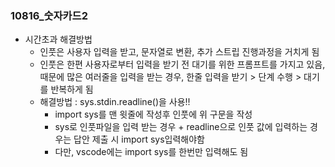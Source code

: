 ### 10816_숫자카드2
* 시간초과 해결방법
    * 인풋은 사용자 입력을 받고, 문자열로 변환, 추가 스트립 진행과정을 거치게 됨
    * 인풋은 한편 사용자로부터 입력을 받기 전 대기를 위한 프롬프트를 가지고 있음, 때문에 많은 여러줄을 입력을 받는 경우, 한줄 입력을 받기 > 단계 수행 > 대기를 반복하게 됨
    * 해결방법 : sys.stdin.readline()을 사용!! 
        * import sys를 맨 윗줄에 작성후 인풋에 위 구문을 작성
        * sys로 인풋파일을 입력 받는 경우 + readline으로 인풋 값에 입력하는 경우는 답안 제출 시 import sys입력해야함
        * 다만, vscode에는 import sys를 한번만 입력해도 됨
